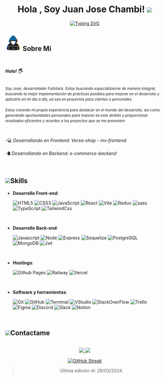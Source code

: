 
<h1 align="center"><b>Hola , Soy Juan Jose Chambi! </b><img src="https://media.giphy.com/media/hvRJCLFzcasrR4ia7z/giphy.gif" width="35"></h1>
<!--  -->
<p align="center">
<a href="https://git.io/typing-svg"><img src="https://readme-typing-svg.demolab.com?font=Poppins&weight=200&size=25&pause=1000&center=true&vCenter=true&random=false&width=700&height=100&lines=Desarrollador+Fullstack+%2F+Frontend;Curioso+-+Autodidacta+-+Dedicado+-+Automotivaci%C3%B3n;Aprendiendo+Tecnologias" alt="Typing SVG" /></a>
</p>

## <picture><img src = "https://github.com/0xAbdulKhalid/0xAbdulKhalid/raw/main/assets/mdImages/about_me.gif" width = 50px></picture> **Sobre Mi**

<br>

_**Hola! 🖐**_
<br><br>
<!-- <small >
_Soy Juan Jose, Desarrollador Fullstack/Frontend con enfoque en trabajo en equipo, curiosidad y dedicación. Mi experiencia no solo abarca el Frontend, sino también el Backend, Bases de Datos, metodologías ágiles, GIT, estructura de datos, algoritmos y frameworks.
<br><br>
He creado y colaborado en proyectos utilizando tecnologías como HTML/CSS, Sass, JavaScript, TypeScript, React, Redux Toolkit, Node, Express, Sequelize, PostgreSQL y MongoDB
<br/><br/>
Mi objetivo es continuar creciendo en este campo, expandiendo mi conocimiento y aplicándolo de manera práctica en proyectos futuros._	
</small> -->

<small> _Soy José, desarrollador Fullstack. Estoy buscando especializarme de manera integral, buscando la mejor implementación de prácticas posibles para mejorar en el desarrollo y aplicarlo en mi día a día, ya sea en proyectos para clientes o personales.
<br><br>
Estoy creando mi propia experiencia para destacar en el mundo del desarrollo, así como generando oportunidades personales para mejorar en este ámbito y proporcionar resultados eficientes y acordes a los proyectos que se me presenten_ </small>

<br/> 

 -💻 _Desarrollando en Frontend: Versa-shop - mv-frontend_
 <br><br>
 -🛢 _Desarrollando en Backend: e-commerce-backend_
<!-- - _Practicando:_<br>
![MongoDB](https://img.shields.io/badge/MongoDB-4EA94B?style=for-the-badge&logo=mongodb&logoColor=white) --!>
<!-- - _Aprendiendo:_ <br> -->
 <!-- ![MongoDB](https://img.shields.io/badge/MongoDB-4EA94B?style=for-the-badge&logo=mongodb&logoColor=white) -->

<br>


## <img src="https://media2.giphy.com/media/QssGEmpkyEOhBCb7e1/giphy.gif?cid=ecf05e47a0n3gi1bfqntqmob8g9aid1oyj2wr3ds3mg700bl&rid=giphy.gif" width ="25"><b>Skills</b>

<p align="center">
 
- **Desarrollo Front-end**:


  ![HTML5](https://img.shields.io/badge/HTML5-E34F26?style=for-the-badge&logo=html5&logoColor=white)
  ![CSS3](https://img.shields.io/badge/CSS3-1572B6?style=for-the-badge&logo=css3&logoColor=white)
  ![JavaScript](https://img.shields.io/badge/JavaScript-323330?style=for-the-badge&logo=javascript&logoColor=F7DF1E)
  ![React](https://img.shields.io/badge/React-20232A?style=for-the-badge&logo=react&logoColor=61DAFB)
  ![Vite](https://img.shields.io/badge/Vite-B73BFE?style=for-the-badge&logo=vite&logoColor=FFD62E)
  ![Redux](https://img.shields.io/badge/Redux-593D88?style=for-the-badge&logo=redux&logoColor=white)
  ![sass](https://img.shields.io/badge/Sass-CC6699?style=for-the-badge&logo=sass&logoColor=white)
  ![TypeScript](https://img.shields.io/badge/TypeScript-007ACC?style=for-the-badge&logo=typescript&logoColor=white)
  ![TailwindCss](https://img.shields.io/badge/Tailwind_CSS-38B2AC?style=for-the-badge&logo=tailwind-css&logoColor=white)
  

<br>

- **Desarrollo Back-end**:
  
   ![Javascript](https://img.shields.io/badge/JavaScript-323330?style=for-the-badge&logo=javascript&logoColor=F7DF1E)
  ![Node](https://img.shields.io/badge/Node.js-339933?style=for-the-badge&logo=nodedotjs&logoColor=white)
  ![Express](https://img.shields.io/badge/Express.js-000000?style=for-the-badge&logo=express&logoColor=white)
  ![Sequelize](https://img.shields.io/badge/Sequelize-52B0E7?style=for-the-badge&logo=Sequelize&logoColor=white)
  ![PostgreSQL](https://img.shields.io/badge/PostgreSQL-316192?style=for-the-badge&logo=postgresql&logoColor=white)
  ![MongoDB](https://img.shields.io/badge/MongoDB-4EA94B?style=for-the-badge&logo=mongodb&logoColor=white)
  ![Jwt](https://img.shields.io/badge/JWT-000000?style=for-the-badge&logo=JSON%20web%20tokens&logoColor=white)
  

<br>

- **Hostings**:

    ![Github Pages](https://img.shields.io/badge/GitHub%20Pages-%23327FC7.svg?style=for-the-badge&logo=github&logoColor=white)
    ![Railway](https://img.shields.io/badge/Railway-131415?style=for-the-badge&logo=railway&logoColor=white)
    ![Vercel](https://img.shields.io/badge/Vercel-000000?style=for-the-badge&logo=vercel&logoColor=white)
    
<br>

- **Software y herramientas**:

    ![Git](https://img.shields.io/badge/git-%23F05033.svg?style=for-the-badge&logo=git&logoColor=white)
    ![GitHub](https://img.shields.io/badge/github-%23121011.svg?style=for-the-badge&logo=github&logoColor=white)
    ![Terminal](https://img.shields.io/badge/Terminal-%23054020?style=for-the-badge&logo=gnu-bash&logoColor=white)
    ![VStudio](https://img.shields.io/badge/Visual%20Studio%20Code-0078d7.svg?style=for-the-badge&logo=visual-studio-code&logoColor=white)
    ![StackOverFlow](https://img.shields.io/badge/Stack_Overflow-FE7A16?style=for-the-badge&logo=stack-overflow&logoColor=white)
    ![Trello](https://img.shields.io/badge/Trello-0052CC?style=for-the-badge&logo=trello&logoColor=white)
    ![Figma](https://img.shields.io/badge/Figma-F24E1E?style=for-the-badge&logo=figma&logoColor=white)
    ![Discord](https://img.shields.io/badge/Discord-5865F2?style=for-the-badge&logo=discord&logoColor=white)
    ![Slack](https://img.shields.io/badge/Slack-4A154B?style=for-the-badge&logo=slack&logoColor=white)
    ![Notion](https://img.shields.io/badge/Notion-000000?style=for-the-badge&logo=notion&logoColor=white)

<br>
</p>


	
## <img src="https://user-images.githubusercontent.com/74038190/243078651-2c0eef4b-7b75-42bd-9722-4bea97a2d532.gif" width ="45"><b>Contactame </b>
<br>
<div align='left'>

<div align="center" margin="30">

<!-- <a href="https://www.linkedin.com/in/juan-jose-chambi/" target="_blank" rel="noopener">
<img src="https://img.shields.io/badge/linkedin-%2300acee.svg?color=405DE6&style=for-the-badge&logo=linkedin&logoColor=white"/>
</a> -->

<a href="mailto:juanjosech.it@gmail.com" target="_blank" rel="noopener">
<img src="https://img.shields.io/badge/gmail-%23EA4335.svg?style=for-the-badge&logo=gmail&logoColor=white"/>
</a>


<a href="https://portafolio-juanjosechambi.vercel.app/" target="_blank" rel="noopener">
<img src="https://img.shields.io/badge/website-000000?style=for-the-badge&logo=About.me&logoColor=white"/>
</a>

</div>
<div align="center">

[![GitHub Streak](http://github-readme-streak-stats.herokuapp.com?user=JuanJoseChambi&theme=github-dark-blue&hide_border=verdadero&border_radius=10&locale=es&date_format=M%20j%5B%2C%20Y%5D&card_width=500)](https://git.io/streak-stats)

 
> Última edición el: 26/03/2024
